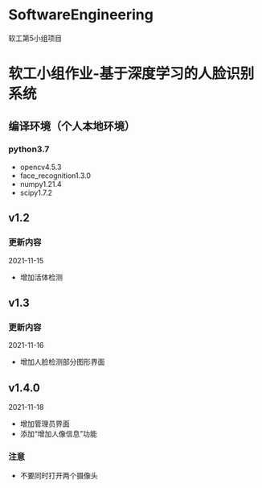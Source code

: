# SoftwareEngineering
软工第5小组项目
# 软工小组作业-基于深度学习的人脸识别系统

## 编译环境（个人本地环境）

### python3.7

- opencv4.5.3
- face_recognition1.3.0
- numpy1.21.4
- scipy1.7.2



## v1.2

### 更新内容 
2021-11-15
- 增加活体检测

## v1.3

### 更新内容
2021-11-16
- 增加人脸检测部分图形界面

## v1.4.0
2021-11-18
- 增加管理员界面
- 添加“增加人像信息”功能

### 注意
- 不要同时打开两个摄像头

